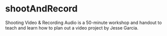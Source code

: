# shootAndRecord
Shooting Video &amp; Recording Audio is a 50-minute workshop and handout to teach and learn how to plan out a video project by Jesse Garcia.
